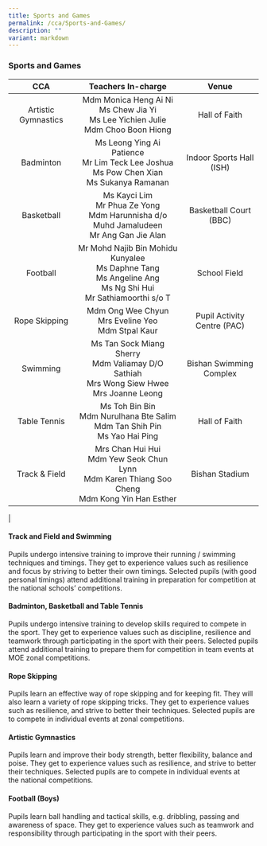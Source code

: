 ```yaml
---
title: Sports and Games
permalink: /cca/Sports-and-Games/
description: ""
variant: markdown
---
```

### **Sports and Games**

|CCA | Teachers In-charge | Venue |
|:---:|:---:|:---:|
|  Artistic Gymnastics | Mdm Monica Heng Ai Ni<br>Ms Chew Jia Yi<br>Ms Lee Yichien Julie<br>Mdm Choo Boon Hiong | Hall of Faith |
| Badminton | Ms Leong Ying Ai Patience <br>Mr Lim Teck Lee Joshua<br>Ms Pow Chen Xian<br>Ms Sukanya Ramanan| Indoor Sports Hall (ISH) |
| Basketball | Ms Kayci Lim<br>Mr Phua Ze Yong<br>Mdm Harunnisha d/o Muhd Jamaludeen<br>Mr Ang Gan Jie Alan<br> | Basketball Court (BBC) |
| Football | Mr Mohd Najib Bin Mohidu Kunyalee<br>Ms Daphne Tang<br>Ms Angeline Ang<br>Ms Ng Shi Hui<br>Mr Sathiamoorthi s/o T| School Field |
| Rope Skipping | Mdm Ong Wee Chyun<br>Mrs Eveline Yeo<br>Mdm Stpal Kaur | Pupil Activity Centre (PAC) |
| Swimming | Ms Tan Sock Miang Sherry<br>Mdm Valiamay D/O Sathiah<br>Mrs Wong Siew Hwee<br>Mrs Joanne Leong | Bishan Swimming Complex |
| Table Tennis | Ms Toh Bin Bin<br>Mdm Nurulhana Bte Salim<br>Mdm Tan Shih Pin<br>Ms Yao Hai Ping | Hall of Faith |
| Track &amp; Field | Mrs Chan Hui Hui <br>Mdm Yew Seok Chun Lynn<br>Mdm Karen Thiang Soo Cheng<br>Mdm Kong Yin Han Esther | Bishan Stadium |
|

#### **Track and Field and Swimming**
Pupils undergo intensive training to improve their running / swimming techniques and timings. They get to experience values such as resilience and focus by striving to better their own timings. Selected pupils (with good personal timings) attend additional training in preparation for competition at the national schools’&nbsp;competitions.

#### **Badminton, Basketball and Table Tennis**
Pupils undergo intensive training to develop skills required to compete in the sport. They get to experience values such as discipline, resilience and teamwork through participating in the sport with their peers. Selected pupils attend additional training to prepare them for competition in team events&nbsp;at MOE zonal&nbsp;competitions.

#### **Rope Skipping**
Pupils learn an effective way of rope skipping and for keeping fit. They will also learn a variety of rope skipping tricks.&nbsp;They get to experience values such as resilience, and strive to better their techniques. Selected pupils are to compete in individual events at zonal competitions.

#### **Artistic Gymnastics**
Pupils learn and improve their body strength, better flexibility, balance and poise. They get to experience values such as resilience, and strive to better their techniques. Selected pupils are to compete in individual events at the&nbsp;national competitions.

#### **Football (Boys)**
Pupils learn ball handling and tactical skills, e.g. dribbling, passing and awareness of space. They get to experience values such as teamwork and responsibility through participating in the sport with their peers.